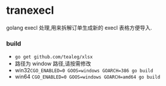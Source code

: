 # tranexecl
golang execl 处理,用来拆解订单生成新的 execl 表格方便导入.

### build
- ```go get github.com/tealeg/xlsx ```
- 路径为 window 路径,请按需修改
- win32``` CGO_ENABLED=0 GOOS=windows GOARCH=386 go build ```
- win64 ```CGO_ENABLED=0 GOOS=windows GOARCH=amd64 go build ```
